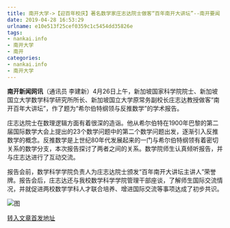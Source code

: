 ```yaml
---
title: 南开大学->【迎百年校庆】著名数学家庄志达院士做客“百年南开大讲坛”--南开要闻 | nankai.info
date: 2019-04-28 16:53:29
urlname: e10e513f25cef0359c1c5454dd35826e
tags: 
- nankai.info
- 南开大学
- 南开
categories:
- nankai.info
- 南开大学
---
```


**南开新闻网讯**（通讯员 李建新）4月26日上午，新加坡国家科学院院士、新加坡国立大学数学科学研究所所长、新加坡国立大学原常务副校长庄志达教授做客“南开百年大讲坛”，作了题为“希尔伯特纲领与反推数学”的学术报告。

庄志达院士在数理逻辑方面有着很深的造诣。他从希尔伯特在1900年巴黎的第二届国际数学大会上提出的23个数学问题中的第二个数学问题出发，逐渐引入反推数学的概念。反推数学是上世纪80年代发展起来的一门与希尔伯特纲领有着密切关系的数学分支，本次报告探讨了两者之间的关系。数学院师生认真倾听报告，并与庄志达进行了互动交流。

报告会前，数学科学学院负责人为庄志达院士颁发“百年南开大讲坛主讲人”荣誉牌。报告会后，庄志达还与我校数学科学学院管理干部座谈，了解师生国际交流情况，并就促进两校数学学科人才联合培养、增进国际交流等事项达成了初步共识。

![图](http://news.nankai.edu.cn/pic/0/00/35/13/351365_989192.jpg)

[转入文章首发地址](http://news.nankai.edu.cn/nkyw/system/2019/04/28/000447615.shtml)
